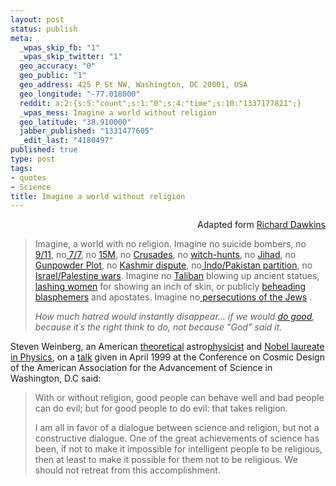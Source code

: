 ```yaml
--- 
layout: post
status: publish
meta: 
  _wpas_skip_fb: "1"
  _wpas_skip_twitter: "1"
  geo_accuracy: "0"
  geo_public: "1"
  geo_address: 425 P St NW, Washington, DC 20001, USA
  geo_longitude: "-77.018000"
  reddit: a:2:{s:5:"count";s:1:"0";s:4:"time";s:10:"1337177821";}
  _wpas_mess: Imagine a world without religion
  geo_latitude: "38.910000"
  jabber_published: "1331477605"
  _edit_last: "4180497"
published: true
type: post
tags: 
- quotes
- Science
title: Imagine a world without religion
---
```

<p style="text-align:right;">Adapted form <a href="http://richarddawkins.net/articles/1-imagine-no-religion">Richard Dawkins</a></p>

<blockquote>Imagine, a world with no religion. Imagine no suicide bombers, no<a href="http://en.wikipedia.org/wiki/September_11_attacks"> 9/11</a>, no<a href="http://en.wikipedia.org/wiki/7_July_2005_London_bombings"> 7/7</a>, no <a href="http://en.wikipedia.org/wiki/2004_Madrid_train_bombings">15M</a>, no <a href="http://en.wikipedia.org/wiki/Crusades">Crusades</a>, no <a href="http://en.wikipedia.org/wiki/Witch-hunt">witch-hunts</a>, no <a href="http://en.wikipedia.org/wiki/Jihad">Jihad</a>, no <a href="http://en.wikipedia.org/wiki/Gunpowder_Plot">Gunpowder Plot</a>, no <a href="http://en.wikipedia.org/wiki/Kashmir_conflict#Reasons_behind_the_dispute">Kashmir dispute</a>, no<a href="http://en.wikipedia.org/wiki/Partition_of_India"> Indo/Pakistan partition</a>, no <a href="http://en.wikipedia.org/wiki/Israeli%E2%80%93Palestinian_conflict">Israel/Palestine wars</a>. Imagine no <a href="http://en.wikipedia.org/wiki/Taliban">Taliban</a> blowing up ancient statues, <a href="http://en.wikipedia.org/wiki/Taliban_treatment_of_women">lashing women</a> for showing an inch of skin, or publicly <a href="http://en.wikipedia.org/wiki/Islam_and_blasphemy">beheading blasphemers</a> and apostates. Imagine no<a href="http://en.wikipedia.org/wiki/Persecution_of_Jews"> persecutions of the Jews</a> .

<em>How much hatred would instantly disappear... if we would <a href="http://en.wikipedia.org/wiki/Golden_Rule">do good</a>, because it´s the right think to do, not because "God" said it.</em></blockquote>
<p style="text-align:left;">Steven Weinberg, an American <a title="Theoretical physics" href="http://en.wikipedia.org/wiki/Theoretical_physics">theoretical</a> astro<a title="Physicist" href="http://en.wikipedia.org/wiki/Physicist">physicist</a> and <a title="Nobel Prize in Physics" href="http://en.wikipedia.org/wiki/Nobel_Prize_in_Physics">Nobel laureate in Physics</a>, on a <a href="http://www.physlink.com/Education/essay_weinberg.cfm">talk</a> given in April 1999 at the Conference on Cosmic Design of the American Association for the Advancement of Science in Washington, D.C said:</p>

<blockquote>
<p style="text-align:left;">With or without religion, good people can behave well and bad people can do evil; but for good people to do evil: that takes religion.</p>
<p style="text-align:left;">I am all in favor of a dialogue between science and religion, but not a constructive dialogue. One of the great achievements of science has been, if not to make it impossible for intelligent people to be religious, then at least to make it possible for them not to be religious. We should not retreat from this accomplishment.</p>
</blockquote>
